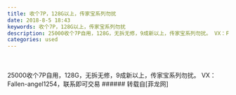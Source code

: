 ```yaml
---
title: 收个7P，128G以上，传家宝系列勿扰
date: 2018-8-5 18:43
keywords: 收个7P，128G以上，传家宝系列勿扰
description: 25000收个7P自用，128G，无拆无修，9成新以上，传家宝系列勿扰。 VX：Fallen-angel1254，联系即可交易
categories: used
---
```

<td class="t_f" id="postmessage_1598362">

<br/>
<br/>
25000收个7P自用，128G，无拆无修，9成新以上，传家宝系列勿扰。 VX：Fallen-angel1254，联系即可交易</td>
###### 转载自[菲龙网]